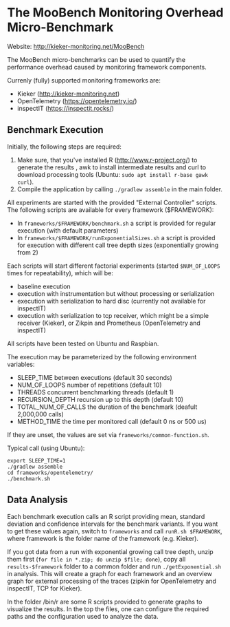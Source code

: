 # The MooBench Monitoring Overhead Micro-Benchmark 

Website: http://kieker-monitoring.net/MooBench

The MooBench micro-benchmarks can be used to quantify the performance overhead caused by monitoring framework components. 

Currenly (fully) supported monitoring frameworks are:
* Kieker (http://kieker-monitoring.net)
* OpenTelemetry (https://opentelemetry.io/)
* inspectIT (https://inspectit.rocks/)

## Benchmark Execution

Initially, the following steps are required:
1. Make sure, that you've installed R (http://www.r-project.org/) to generate the results , awk to install intermediate results and curl to download processing tools (Ubuntu: `sudo apt install r-base gawk curl`).
2. Compile the application by calling `./gradlew assemble` in the main folder.

All experiments are started with the provided "External Controller" scripts. The following scripts are available for every framework ($FRAMEWORK):
* In `frameworks/$FRAMEWORK/benchmark.sh` a script is provided for regular execution (with default parameters)
* In `frameworks/$FRAMEWORK/runExponentialSizes.sh` a script is provided for execution with different call tree depth sizes (exponentially growing from 2)

Each scripts will start different factorial experiments (started `$NUM_OF_LOOPS` times for repeatability), which will be:
- baseline execution
- execution with instrumentation but without processing or serialization
- execution with serialization to hard disc (currently not available for inspectIT)
- execution with serialization to tcp receiver, which might be a simple receiver (Kieker), or Zikpin and Prometheus (OpenTelemetry and inspectIT)

All scripts have been tested on Ubuntu and Raspbian. 

The execution may be parameterized by the following environment variables:
* SLEEP_TIME           between executions (default 30 seconds)
* NUM_OF_LOOPS         number of repetitions (default 10)
* THREADS              concurrent benchmarking threads (default 1)
* RECURSION_DEPTH      recursion up to this depth (default 10)
* TOTAL_NUM_OF_CALLS   the duration of the benchmark (deafult 2,000,000 calls)
* METHOD_TIME          the time per monitored call (default 0 ns or 500 us)

If they are unset, the values are set via `frameworks/common-function.sh`.

Typical call (using Ubuntu):
```
export SLEEP_TIME=1 
./gradlew assemble 
cd frameworks/opentelemetry/ 
./benchmark.sh
```

## Data Analysis
Each benchmark execution calls an R script providing mean, standard deviation and confidence intervals for the benchmark variants. If you want to get these values again, switch to `frameworks` and call `runR.sh $FRAMEWORK`, where framework is the folder name of the framework (e.g. Kieker).

If you got data from a run with exponential growing call tree depth, unzip them first (`for file in *.zip; do unzip $file; done`), copy all `results-$framework` folder to a common folder and run `./getExponential.sh` in analysis. This will create a graph for each framework and an overview graph for external processing of the traces (zipkin for OpenTelemetry and inspectIT, TCP for Kieker).

In the folder /bin/r are some R scripts provided to generate graphs to visualize the results. In the top the files, one can configure the required paths and the configuration used to analyze the data.
